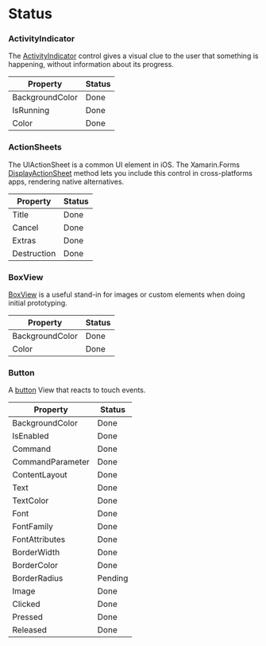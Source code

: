 # Status

### ActivityIndicator

The [ActivityIndicator](https://developer.xamarin.com/api/type/Xamarin.Forms.ActivityIndicator/) control gives a visual clue to the user that something is happening, without information about its progress.

Property | Status
------ | ------
BackgroundColor   | Done  
IsRunning   | Done  
Color   | Done  

### ActionSheets

The UIActionSheet is a common UI element in iOS. The Xamarin.Forms [DisplayActionSheet](https://developer.xamarin.com/guides/xamarin-forms/application-fundamentals/navigation/pop-ups/) method lets you include this control in cross-platforms apps, rendering native alternatives.

Property | Status
------ | ------
Title   | Done  
Cancel   | Done  
Extras   | Done  
Destruction   | Done  

### BoxView

[BoxView](https://developer.xamarin.com/api/type/Xamarin.Forms.BoxView/) is a useful stand-in for images or custom elements when doing initial prototyping. 

Property | Status
------ | ------
BackgroundColor   | Done  
Color   | Done  

### Button

A [button](https://developer.xamarin.com/api/type/Xamarin.Forms.Button/) View that reacts to touch events.

Property | Status
------ | ------
BackgroundColor   | Done  
IsEnabled   | Done  
Command   | Done  
CommandParameter   | Done  
ContentLayout   | Done  
Text   | Done  
TextColor   | Done  
Font   | Done  
FontFamily   | Done  
FontAttributes   | Done  
BorderWidth   | Done  
BorderColor   | Done  
BorderRadius   | Pending  
Image   | Done  
Clicked   | Done  
Pressed   | Done  
Released   | Done  